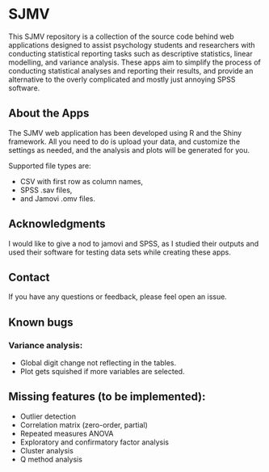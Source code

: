 # SJMV

This SJMV repository is a collection of the source code behind web applications designed to assist psychology students and researchers with conducting statistical reporting tasks such as descriptive statistics, linear modelling, and variance analysis. These apps aim to simplify the process of conducting statistical analyses and reporting their results, and provide an alternative to the overly complicated and mostly just annoying SPSS software.

## About the Apps

The SJMV web application has been developed using R and the Shiny framework. All you need to do is upload your data, and customize the settings as needed, and the analysis and plots will be generated for you.

Supported file types are:

- CSV with first row as column names,
- SPSS .sav files,
- and Jamovi .omv files.

## Acknowledgments

I would like to give a nod to jamovi and SPSS, as I studied their outputs and used their software for testing data sets while creating these apps.

## Contact

If you have any questions or feedback, please feel open an issue.

## Known bugs

### Variance analysis:

- Global digit change not reflecting in the tables.
- Plot gets squished if more variables are selected.

## Missing features (to be implemented):

- Outlier detection
- Correlation matrix (zero-order, partial)
- Repeated measures ANOVA
- Exploratory and confirmatory factor analysis
- Cluster analysis
- Q method analysis
